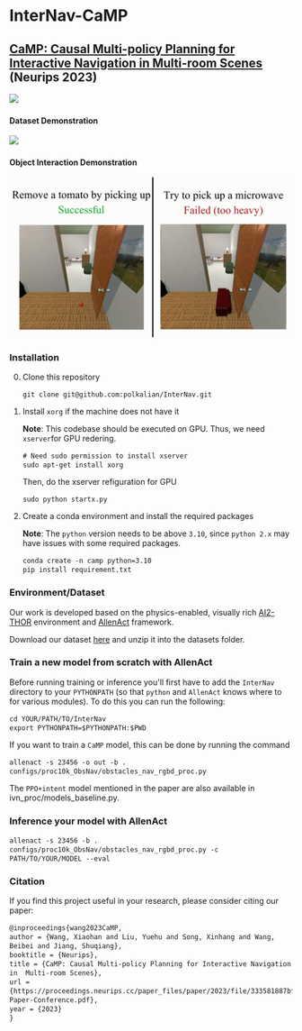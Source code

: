 # InterNav-CaMP
## [CaMP: Causal Multi-policy Planning for Interactive Navigation in Multi-room Scenes](https://proceedings.neurips.cc/paper_files/paper/2023/file/333581887bf483296118a97773cab0c1-Paper-Conference.pdf) (Neurips 2023)

![](fig/episode_demo.gif)
#### Dataset Demonstration
![](fig/dataset_demo.gif)
#### Object Interaction Demonstration
![](fig/interaction_demo.gif)

### Installation
0. Clone this repository

   ```
   git clone git@github.com:polkalian/InterNav.git
   ```

1. Install `xorg` if the machine does not have it

   **Note**: This codebase should be executed on GPU. Thus, we need `xserver`for GPU redering.

   ```
   # Need sudo permission to install xserver
   sudo apt-get install xorg
   ```

   Then, do the xserver refiguration for GPU

   ```
   sudo python startx.py
   ```
   
3. Create a conda environment and install the required packages
   
   **Note**: The `python` version needs to be above `3.10`, since `python 2.x` may have issues with some required packages.

   ```
   conda create -n camp python=3.10
   pip install requirement.txt
   ```

### Environment/Dataset

   Our work is developed based on the physics-enabled, visually rich [AI2-THOR](http://ai2thor.allenai.org/) environment and [AllenAct](https://www.allenact.org/) framework.

   Download our dataset [here](https://drive.google.com/drive/folders/12i_Rfw558tPkqac_fgciYMDe-Ld9cV9Q?usp=sharing) and unzip it into the datasets folder.

### Train a new model from scratch with AllenAct

   Before running training or inference you'll first have to add the `InterNav` directory to your `PYTHONPATH` (so that `python` and `AllenAct` knows where to for various modules). To do this you can run the following:
    
   ```
   cd YOUR/PATH/TO/InterNav
   export PYTHONPATH=$PYTHONPATH:$PWD
   ```
    
   If you want to train a `CaMP` model, this can be done by running the command
    
   ```
   allenact -s 23456 -o out -b . configs/proc10k_ObsNav/obstacles_nav_rgbd_proc.py
   ```

   The `PPO+intent` model mentioned in the paper are also available in ivn_proc/models_baseline.py.

### Inference your model with AllenAct

   ```
   allenact -s 23456 -b . configs/proc10k_ObsNav/obstacles_nav_rgbd_proc.py -c PATH/TO/YOUR/MODEL --eval
   ```

### Citation

   If you find this project useful in your research, please consider citing our paper:

   ```
   @inproceedings{wang2023CaMP,
 author = {Wang, Xiaohan and Liu, Yuehu and Song, Xinhang and Wang, Beibei and Jiang, Shuqiang},
 booktitle = {Neurips},
 title = {CaMP: Causal Multi-policy Planning for Interactive Navigation in  Multi-room Scenes},
 url = {https://proceedings.neurips.cc/paper_files/paper/2023/file/333581887bf483296118a97773cab0c1-Paper-Conference.pdf},
 year = {2023}
}
   ```
